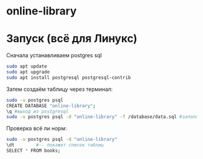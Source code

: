 # online-library
# Запуск (всё для Линукс)
Сначала устанавливаем postgres sql
```bash
sudo apt update
sudo apt upgrade
sudo apt install postgresql postgresql-contrib
```
Затем создаём таблицу через терминал:
```bash
sudo -u postgres psql
CREATE DATABASE "online-library";
\q #выход из postgresql
sudo -u postgres psql -d "online-library" -f /database/data.sql #заполняем базу данных
```

Проверка всё ли норм:
```bash
sudo -u postgres psql -d "online-library"
\dt        #-- покажет список таблиц
SELECT * FROM books;
```
